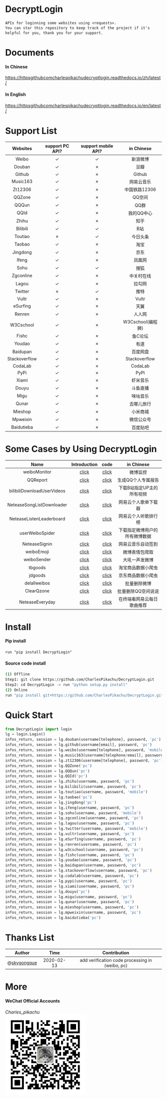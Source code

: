 # DecryptLogin
```
APIs for loginning some websites using <requests>.
You can star this repository to keep track of the project if it's helpful for you, thank you for your support.
```

# Documents
#### In Chinese
https://httpsgithubcomcharlespikachudecryptlogin.readthedocs.io/zh/latest/
#### In English
https://httpsgithubcomcharlespikachudecryptlogin.readthedocs.io/en/latest/

# Support List
|  Websites        | support PC API?    |  support mobile API?     |  in Chinese        |
|  :----:          | :----:             |  :----:                  |  :----:            |
|  Weibo           | ✓                  |  ✓                       |  新浪微博          |
|  Douban          | ✓                  |  ✗                       |  豆瓣              |
|  Github          | ✓                  |  ✗                       |  Github            |
|  Music163        | ✓                  |  ✗                       |  网易云音乐        |
|  Zt12306         | ✓                  |  ✗                       |  中国铁路12306     |
|  QQZone          | ✓                  |  ✗                       |  QQ空间            |
|  QQQun           | ✓                  |  ✗                       |  QQ群              |
|  QQId			   | ✓                  |  ✗                       |  我的QQ中心        |
|  Zhihu		   | ✓                  |  ✗                       |  知乎         	    |
|  Bilibili		   | ✓                  |  ✓                       |  B站               |
|  Toutiao		   | ✗                  |  ✓                       |  今日头条          |
|  Taobao          | ✓                  |  ✗                       |  淘宝              |
|  Jingdong        | ✓                  |  ✗                       |  京东              |
|  Ifeng           | ✓                  |  ✗                       |  凤凰网            |
|  Sohu            | ✓                  |  ✓                       |  搜狐              |
|  Zgconline       | ✓                  |  ✗                       |  中关村在线        |
|  Lagou           | ✓                  |  ✗                       |  拉勾网            |
|  Twitter         | ✗                  |  ✓                       |  推特              |
|  Vultr           | ✓                  |  ✗                       |  Vultr             |
|  eSurfing        | ✓                  |  ✗                       |  天翼              |
|  Renren          | ✓                  |  ✗                       |  人人网            |
|  W3Cschool       | ✓                  |  ✗                       |  W3Cschool(编程狮) |
|  Fishc           | ✓                  |  ✗                       |  鱼C论坛           |
|  Youdao          | ✓                  |  ✗                       |  有道              |
|  Baidupan        | ✓                  |  ✗                       |  百度网盘          |
|  Stackoverflow   | ✓                  |  ✗                       |  Stackoverflow     |
|  CodaLab         | ✓                  |  ✗                       |  CodaLab           |
|  PyPi            | ✓                  |  ✗                       |  PyPi              | 
|  Xiami           | ✓                  |  ✗                       |  虾米音乐          |
|  Douyu           | ✓                  |  ✗                       |  斗鱼直播          |
|  Migu            | ✓                  |  ✗                       |  咪咕音乐          |
|  Qunar           | ✓                  |  ✗                       |  去哪儿旅行        |
|  Mieshop         | ✓                  |  ✗                       |  小米商城          |
|  Mpweixin        | ✓                  |  ✗                       |  微信公众号        |
|  Baidutieba      | ✓                  |  ✗                       |  百度贴吧          |

# Some Cases by Using DecryptLogin
|  Name                       |   Introduction                                                   |   code                                                                                                       |  in Chinese                     |
|  :----:                     |   :----:                                                         |   :----:                                                                                                     |  :----:                         |
|  weiboMonitor               |   [click](https://mp.weixin.qq.com/s/uOT1cGqXkOq-Hdc8TVnglg)     |   [click](https://github.com/CharlesPikachu/DecryptLogin/tree/master/examples/weiboMonitor)                  |  微博监控                       |
|  QQReport                   |	  [click](https://mp.weixin.qq.com/s/dsVtEp_TFeyeSAAUn1zFEw)     |	 [click](https://github.com/CharlesPikachu/DecryptLogin/tree/master/examples/QQReports)                     |  生成QQ个人专属报告             |
|  bilibiliDownloadUserVideos |   [click](https://mp.weixin.qq.com/s/GaVW4_nbAaO0QvphI7QgnA)     |   [click](https://github.com/CharlesPikachu/DecryptLogin/tree/master/examples/bilibiliDownloadUserVideos)    |  下载B站指定UP主的所有视频      |
|  NeteaseSongListDownloader  |   [click](https://mp.weixin.qq.com/s/_82U7luG6jmV-xb8-Qkiew)     |   [click](https://github.com/CharlesPikachu/DecryptLogin/tree/master/examples/NeteaseSongListDownloader)     |  网易云个人歌单下载器           |
|  NeteaseListenLeaderboard   |   [click](https://mp.weixin.qq.com/s/Wlf1a82oACc9N7zGezcy8Q)     |   [click](https://github.com/CharlesPikachu/DecryptLogin/tree/master/examples/NeteaseListenLeaderboard)      |  网易云个人听歌排行榜           |
|  userWeiboSpider            |   [click](https://mp.weixin.qq.com/s/-3BDTZAE1x7nfCLNq2mFBw)     |   [click](https://github.com/CharlesPikachu/DecryptLogin/tree/master/examples/userWeiboSpider)               |  下载指定微博用户的所有微博数据 |
|  NeteaseSignin              |   [click](https://mp.weixin.qq.com/s/8d7smUSzW2ds1ypZq-yeFw)     |   [click](https://github.com/CharlesPikachu/DecryptLogin/tree/master/examples/NeteaseSignin)                 |  网易云音乐自动签到             |  
|  weiboEmoji                 |   [click](https://mp.weixin.qq.com/s/QiPm4gyE8i5amR5gB3IbBA)     |   [click](https://github.com/CharlesPikachu/DecryptLogin/tree/master/examples/weiboEmoji)                    |  微博表情包爬取                 |
|  weiboSender                |   [click](https://mp.weixin.qq.com/s/_aIY-iVj3xetfHQyMxflkg)     |   [click](https://github.com/CharlesPikachu/DecryptLogin/tree/master/examples/weiboSender)                   |  大吼一声发微博                 |
|  tbgoods                    |   [click](https://mp.weixin.qq.com/s/NhK9eeWNXv_wPnolccRR-g)     |   [click](https://github.com/CharlesPikachu/DecryptLogin/tree/master/examples/tbgoods)                       |  淘宝商品数据小爬虫             |
|  jdgoods                    |   [click](https://mp.weixin.qq.com/s/LXheJveR248ZW4SP5F6fjw)     |   [click](https://github.com/CharlesPikachu/DecryptLogin/tree/master/examples/jdgoods)                       |  京东商品数据小爬虫             |
|  delallweibos               |   [click](https://mp.weixin.qq.com/s/E5Erg10FvyutEKaB_JGufA)     |   [click](https://github.com/CharlesPikachu/DecryptLogin/tree/master/examples/delallweibos)                  |  批量删除微博                   |
|  ClearQzone                 |   [click](https://mp.weixin.qq.com/s/Fj9MQXXRZ8wuKiX3Tytx8A)     |   [click](https://github.com/CharlesPikachu/DecryptLogin/tree/master/examples/ClearQzone)                    |  批量删除QQ空间说说             |
|  NeteaseEveryday            |   [click](https://mp.weixin.qq.com/s/tliFa5CYVEirMEyUj0jPbg)     |   [click](https://github.com/CharlesPikachu/DecryptLogin/tree/master/examples/NeteaseEveryday)               |  在终端看网易云每日歌曲推荐     |

# Install
#### Pip install
```
run "pip install DecryptLogin"
```
#### Source code install
```sh
(1) Offline
Step1: git clone https://github.com/CharlesPikachu/DecryptLogin.git
Step2: cd DecryptLogin -> run "python setup.py install"
(2) Online
run "pip install git+https://github.com/CharlesPikachu/DecryptLogin.git@master"
```

# Quick Start
```python
from DecryptLogin import login
lg = login.Login()
infos_return, session = lg.douban(username[telephone], password, 'pc')
infos_return, session = lg.github(username[email], password, 'pc')
infos_return, session = lg.weibo(username[telephone], password, 'mobile')
infos_return, session = lg.music163(username[telephone/email], password, 'pc')
infos_return, session = lg.zt12306(username[telephone], password, 'pc')
infos_return, session = lg.QQZone('pc')
infos_return, session = lg.QQQun('pc')
infos_return, session = lg.QQId('pc')
infos_return, session = lg.zhihu(username, password, 'pc')
infos_return, session = lg.bilibili(username, password, 'pc')
infos_return, session = lg.toutiao(username, password, 'mobile')
infos_return, session = lg.taobao('pc')
infos_return, session = lg.jingdong('pc')
infos_return, session = lg.ifeng(username, password, 'pc')
infos_return, session = lg.sohu(username, password, 'mobile')
infos_return, session = lg.zgconline(username, password, 'pc')
infos_return, session = lg.lagou(username, password, 'pc')
infos_return, session = lg.twitter(username, password, 'mobile')
infos_return, session = lg.vultr(username, password, 'pc')
infos_return, session = lg.eSurfing(username, password, 'pc')
infos_return, session = lg.renren(username, password, 'pc')
infos_return, session = lg.w3cschool(username, password, 'pc')
infos_return, session = lg.fishc(username, password, 'pc')
infos_return, session = lg.youdao(username, password, 'pc')
infos_return, session = lg.baidupan(username, password, 'pc')
infos_return, session = lg.stackoverflow(username, password, 'pc')
infos_return, session = lg.codalab(username, password, 'pc')
infos_return, session = lg.pypi(username, password, 'pc')
infos_return, session = lg.xiami(username, password, 'pc')
infos_return, session = lg.douyu('pc')
infos_return, session = lg.migu(username, password, 'pc')
infos_return, session = lg.qunar(username, password, 'pc')
infos_return, session = lg.mieshop(username, password, 'pc')
infos_return, session = lg.mpweixin(username, password, 'pc')
infos_return, session = lg.baidutieba('pc')
```

# Thanks List
|  Author                                            |           Time            |   Contribution                                     |
|  :----:                                            |           :----:          |   :----:                                           |
|  @[skygongque](https://github.com/skygongque)      |           2020-02-13      |   add verification code processing in (weibo, pc)  |

# More
#### WeChat Official Accounts
*Charles_pikachu*  
![img](pikachu.jpg)
